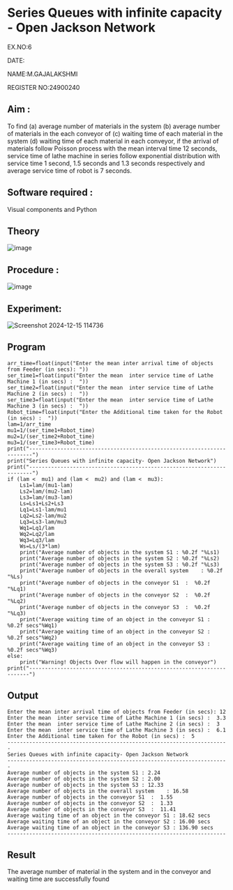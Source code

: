 # Series Queues with infinite capacity - Open Jackson Network
EX.NO:6

DATE:

NAME:M.GAJALAKSHMI

REGISTER NO:24900240


## Aim :
To find (a) average number of materials in the system (b) average number of materials in the each conveyor of (c) waiting time of each material in the system (d) waiting time of each material in each conveyor, if the arrival  of materials follow Poisson process with the mean interval time 12 seconds, service time of  lathe machine in series follow exponential distribution  with service time  1 second, 1.5 seconds and 1.3 seconds respectively and average service time of robot is 7 seconds.

## Software required :
Visual components and Python

## Theory

![image](https://user-images.githubusercontent.com/103921593/203239736-7b81f599-71a8-4ae7-b63e-5d98acd9ea54.png)


## Procedure :

![image](https://user-images.githubusercontent.com/103921593/203239789-bc870dce-6727-487b-a0e2-4fc3f5114889.png)


## Experiment:
![Screenshot 2024-12-15 114736](https://github.com/user-attachments/assets/2a3c1b55-01c6-43fa-bd6c-daa0af3fdd1a)



## Program
```
arr_time=float(input("Enter the mean inter arrival time of objects from Feeder (in secs): "))
ser_time1=float(input("Enter the mean  inter service time of Lathe Machine 1 (in secs) :  "))
ser_time2=float(input("Enter the mean  inter service time of Lathe Machine 2 (in secs) :  "))
ser_time3=float(input("Enter the mean  inter service time of Lathe Machine 3 (in secs) :  "))
Robot_time=float(input("Enter the Additional time taken for the Robot (in secs) :  "))
lam=1/arr_time
mu1=1/(ser_time1+Robot_time)
mu2=1/(ser_time2+Robot_time)
mu3=1/(ser_time3+Robot_time)
print("-----------------------------------------------------------------------")
print("Series Queues with infinite capacity- Open Jackson Network")
print("-----------------------------------------------------------------------")
if (lam <  mu1) and (lam <  mu2) and (lam <  mu3):
    Ls1=lam/(mu1-lam)
    Ls2=lam/(mu2-lam)
    Ls3=lam/(mu3-lam)
    Ls=Ls1+Ls2+Ls3
    Lq1=Ls1-lam/mu1
    Lq2=Ls2-lam/mu2
    Lq3=Ls3-lam/mu3
    Wq1=Lq1/lam
    Wq2=Lq2/lam
    Wq3=Lq3/lam
    Ws=Ls/(3*lam)
    print("Average number of objects in the system S1 : %0.2f "%Ls1)
    print("Average number of objects in the system S2 : %0.2f "%Ls2)
    print("Average number of objects in the system S3 : %0.2f "%Ls3)
    print("Average number of objects in the overall system    : %0.2f "%Ls)
    print("Average number of objects in the conveyor S1  :  %0.2f "%Lq1)
    print("Average number of objects in the conveyor S2  :  %0.2f "%Lq2)
    print("Average number of objects in the conveyor S3  :  %0.2f "%Lq3)
    print("Average waiting time of an object in the conveyor S1 : %0.2f secs"%Wq1)
    print("Average waiting time of an object in the conveyor S2 : %0.2f secs"%Wq2)
    print("Average waiting time of an object in the conveyor S3 : %0.2f secs"%Wq3)
else:
    print("Warning! Objects Over flow will happen in the conveyor")
print("----------------------------------------------------------------------")
```

## Output
```
Enter the mean inter arrival time of objects from Feeder (in secs): 12
Enter the mean  inter service time of Lathe Machine 1 (in secs) :  3.3
Enter the mean  inter service time of Lathe Machine 2 (in secs) :  3
Enter the mean  inter service time of Lathe Machine 3 (in secs) :  6.1
Enter the Additional time taken for the Robot (in secs) :  5
-----------------------------------------------------------------------
Series Queues with infinite capacity- Open Jackson Network
-----------------------------------------------------------------------
Average number of objects in the system S1 : 2.24 
Average number of objects in the system S2 : 2.00 
Average number of objects in the system S3 : 12.33 
Average number of objects in the overall system    : 16.58 
Average number of objects in the conveyor S1  :  1.55 
Average number of objects in the conveyor S2  :  1.33 
Average number of objects in the conveyor S3  :  11.41 
Average waiting time of an object in the conveyor S1 : 18.62 secs
Average waiting time of an object in the conveyor S2 : 16.00 secs
Average waiting time of an object in the conveyor S3 : 136.90 secs
----------------------------------------------------------------------
```

## Result
The average number of material in the system and in the conveyor and waiting time are successfully found
